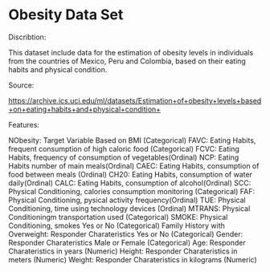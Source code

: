 # Obesity Data Set

Discribtion:

This dataset include data for the estimation of obesity levels in individuals from the countries of Mexico, Peru and Colombia, 
based on their eating habits and physical condition. 

Source:

https://archive.ics.uci.edu/ml/datasets/Estimation+of+obesity+levels+based+on+eating+habits+and+physical+condition+

Features:

NObesity: Target Variable	Based on BMI (Categorical)
FAVC: Eating Habits, frequent consumption of high caloric food	(Categorical)
FCVC: Eating Habits, frequency of consumption of vegetables(Ordinal)
NCP: Eating Habits number of main meals(Ordinal)
CAEC: Eating Habits, consumption of food between meals	(Ordinal)
CH20: Eating Habits, consumption of water daily(Ordinal)
CALC: Eating Habits, consumption of alcohol(Ordinal)
SCC: Physical Conditioning, calories consumption monitoring	(Categorical)
FAF: Physical Conditioning, pysical activity frequency(Ordinal)
TUE: Physical Conditioning, time using technology devices	(Ordinal)
MTRANS: Physical Conditioningm transportation used	(Categorical)
SMOKE: Physical Conditioning, smokes Yes or No	(Categorical)
Family History with Overweight: Responder Charateristics Yes or No	(Categorical)
Gender: Responder Charateristics Male or Female	(Categorical)
Age: Responder Charateristics	in years	(Numeric)
Height: Responder Charateristics in meters	(Numeric)
Weight: Responder Charateristics in kilograms (Numeric)
